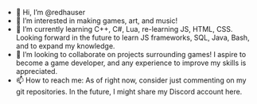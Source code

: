 - 👋 Hi, I’m @redhauser
- 👀 I’m interested in making games, art, and music!
- 🌱 I’m currently learning C++, C#, Lua, re-learning JS, HTML, CSS. Looking forward in the future to learn JS frameworks, SQL, Java, Bash, and to expand my knowledge.
- 💞️ I’m looking to collaborate on projects surrounding games! I aspire to become a game developer, and any experience to improve my skills is appreciated.
- 📫 How to reach me: As of right now, consider just commenting on my git repositories. In the future, I might share my Discord account here.

<!---
redhauser/redhauser is a ✨ special ✨ repository because its `README.md` (this file) appears on your GitHub profile.
You can click the Preview link to take a look at your changes.
--->
